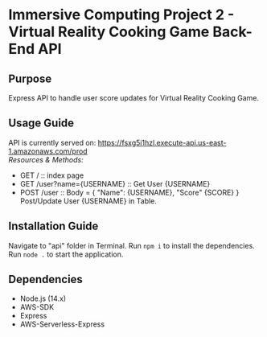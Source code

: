 # Immersive Computing Project 2 - Virtual Reality Cooking Game Back-End API

## Purpose

Express API to handle user score updates for Virtual Reality Cooking Game.

## Usage Guide

API is currently served on: https://fsxg5i1hzl.execute-api.us-east-1.amazonaws.com/prod <br>
*Resources & Methods:*
- GET / :: index page
- GET /user?name={USERNAME} :: Get User {USERNAME}
- POST /user :: Body = { "Name": {USERNAME}, "Score" {SCORE} } Post/Update User {USERNAME} in Table. 

## Installation Guide

Navigate to "api" folder in Terminal. Run `npm i` to install the dependencies. Run `node .` to start the application.

## Dependencies

- Node.js (14.x)
- AWS-SDK
- Express
- AWS-Serverless-Express